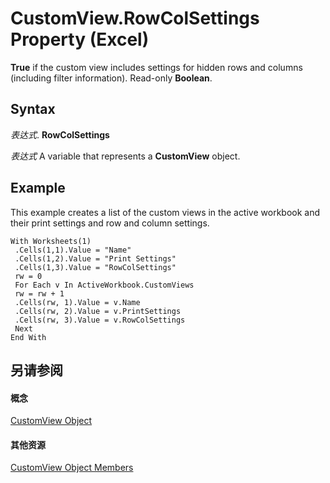 
# CustomView.RowColSettings Property (Excel)

 **True** if the custom view includes settings for hidden rows and columns (including filter information). Read-only **Boolean**.


## Syntax

 _表达式_. **RowColSettings**

 _表达式_ A variable that represents a **CustomView** object.


## Example

This example creates a list of the custom views in the active workbook and their print settings and row and column settings.


```
With Worksheets(1) 
 .Cells(1,1).Value = "Name" 
 .Cells(1,2).Value = "Print Settings" 
 .Cells(1,3).Value = "RowColSettings" 
 rw = 0 
 For Each v In ActiveWorkbook.CustomViews 
 rw = rw + 1 
 .Cells(rw, 1).Value = v.Name 
 .Cells(rw, 2).Value = v.PrintSettings 
 .Cells(rw, 3).Value = v.RowColSettings 
 Next 
End With
```


## 另请参阅


#### 概念


[CustomView Object](e16b1920-faeb-62d4-4d27-59745c4f5355.md)
#### 其他资源


[CustomView Object Members](http://msdn.microsoft.com/library/09dae79a-9c56-48ad-e3b9-d2e058467233%28Office.15%29.aspx)